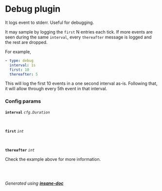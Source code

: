 # Debug plugin
It logs event to stderr. Useful for debugging.

It may sample by logging the `first` N entries each tick.
If more events are seen during the same `interval`,
every `thereafter` message is logged and the rest are dropped.

For example,

```yaml
- type: debug
  interval: 1s
  first: 10
  thereafter: 5
```

This will log the first 10 events in a one second interval as-is.
Following that, it will allow through every 5th event in that interval.


### Config params
**`interval`** *`cfg.Duration`* 

<br>

**`first`** *`int`* 

<br>

**`thereafter`** *`int`* 

Check the example above for more information.

<br>


<br>*Generated using [__insane-doc__](https://github.com/vitkovskii/insane-doc)*